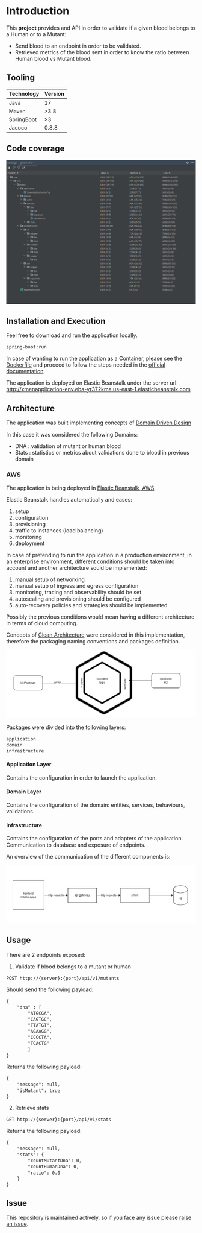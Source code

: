 # Introduction
This <b>project</b> provides and API in order to validate if a given blood belongs to a Human or to a Mutant:

- Send blood to an endpoint in order to be validated.
- Retrieved metrics of the blood sent in order to know the ratio between Human blood vs Mutant blood.

## Tooling
| Technology	 | 	Version |
|-------------|----------|
 | Java        | 	17      |
 | Maven		     | 	>3.8    |
 | SpringBoot	 | >3       |
 | Jacoco      | 0.8.8    |	


## Code coverage
![img_4.png](img_4.png)

## Installation and Execution
Feel free to download and run the application locally.
```
spring-boot:run
```
In case of wanting to run the application as a Container, please see the [Dockerfile](./Dockerfile) and proceed to follow the steps needed in the [official documentation](https://docs.docker.com/language/nodejs/build-images/).

The application is deployed on Elastic Beanstalk under the server url: http://xmenapplication-env.eba-yr372kma.us-east-1.elasticbeanstalk.com

## Architecture

The application was built implementing concepts of [Domain Driven Design](https://martinfowler.com/bliki/DomainDrivenDesign.html)

In this case it was considered the following Domains:
- DNA : validation of mutant or human blood
- Stats : statistics or metrics about validations done to blood in previous domain

### AWS
The application is being deployed in [Elastic Beanstalk, AWS](https://docs.aws.amazon.com/elastic-beanstalk/index.html).

Elastic Beanstalk handles automatically and eases:
1. setup
2. configuration
3. provisioning
4. traffic to instances (load balancing)
5. monitoring 
6. deployment

In case of pretending to run the application in a production environment, in an enterprise environment, different conditions should be taken into account and another architecture sould be implemented:
1. manual setup of networking
2. manual setup of ingress and egress configuration
3. monitoring, tracing and observability should be set
4. autoscaling and provisioning should be configured
5. auto-recovery policies and strategies should be implemented

Possibly the previous conditions would mean having a different architecture in terms of cloud computing.

Concepts of [Clean Architecture](https://blog.cleancoder.com/uncle-bob/2012/08/13/the-clean-architecture.html) were considered in this implementation, therefore the packaging naming conventions and packages definition.


![img_3.png](img_3.png)

Packages were divided into the following layers:
```
application
domain
infrastructure
```
#### Application Layer
Contains the configuration in order to launch the application.
#### Domain Layer
Contains the configuration of the domain: entities, services, behaviours, validations.
#### Infrastructure
Contains the configuration of the ports and adapters of the application. Communication to database and exposure of endpoints.

An overview of the communication of the different components is:

![img_2.png](img_2.png)

## Usage
There are 2 endpoints exposed:

1. Validate if blood belongs to a mutant or human
```
POST http://{server}:{port}/api/v1/mutants 
```
Should send the following payload:
```
{
    "dna" : [
        "ATGCGA", 
        "CAGTGC", 
        "TTATGT", 
        "AGAAGG", 
        "CCCCTA", 
        "TCACTG"
        ]
}
```
Returns the following payload:
```
{
    "message": null,
    "isMutant": true
}
```

2. Retrieve stats
```
GET http://{server}:{port}/api/v1/stats
```
Returns the following payload:
```
{
    "message": null,
    "stats": {
        "countMutantDna": 0,
        "countHumanDna": 0,
        "ratio": 0.0
    }
}
```




## Issue
This repository is maintained actively, so if you face any issue please <a href="https://github.com/bazzo03/xmen/issues/new">raise an issue</a>.